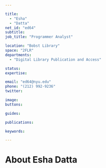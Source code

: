 ```yaml
---

title:
  - "Esha"
  - "Datta"
net_id: "ed64"
subtitle: 
job_title: "Programmer Analyst"

location: "Bobst Library"
space: "2FLR"
departments:
  - "Digital Library Publication and Access"

status: 
expertise:

email: "ed64@nyu.edu"
phone: "(212) 992-9236"
twitter: 

image: 
buttons:

guides:

publications:

keywords:

---
```


# About Esha Datta


